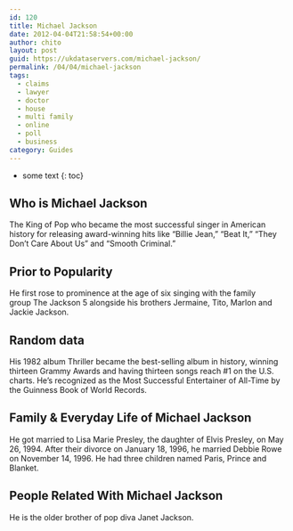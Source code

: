 ```yaml
---
id: 120
title: Michael Jackson
date: 2012-04-04T21:58:54+00:00
author: chito
layout: post
guid: https://ukdataservers.com/michael-jackson/
permalink: /04/04/michael-jackson
tags:
  - claims
  - lawyer
  - doctor
  - house
  - multi family
  - online
  - poll
  - business
category: Guides
---
```


* some text
{: toc}


## Who is  Michael Jackson
                  
                  
                  
The King of Pop who became the most successful singer in American history for releasing award-winning hits like &#8220;Billie Jean,&#8221; &#8220;Beat It,&#8221; &#8220;They Don&#8217;t Care About Us&#8221; and &#8220;Smooth Criminal.&#8221;
                  
                
                
                
## Prior to Popularity 
                  
                  
                  
He first rose to prominence at the age of six singing with the family group The Jackson 5 alongside his brothers Jermaine, Tito, Marlon and Jackie Jackson. 
                  
                
                
                
## Random data 
                  
                  
                  
His 1982 album Thriller became the best-selling album in history, winning thirteen Grammy Awards and having thirteen songs reach #1 on the U.S. charts. He&#8217;s recognized as the Most Successful Entertainer of All-Time by the Guinness Book of World Records. 
                  
                
                
                
## Family & Everyday Life of Michael Jackson
                  
                  
                  
He got married to Lisa Marie Presley, the daughter of Elvis Presley, on May 26, 1994. After their divorce on January 18, 1996, he married Debbie Rowe on November 14, 1996. He had three children named Paris, Prince and Blanket.  
                  
                
                
                
## People Related With  Michael Jackson
                  
                  
                  
He is the older brother of pop diva Janet Jackson. 
                  
                
              
            
          
          
          
    
    
  

